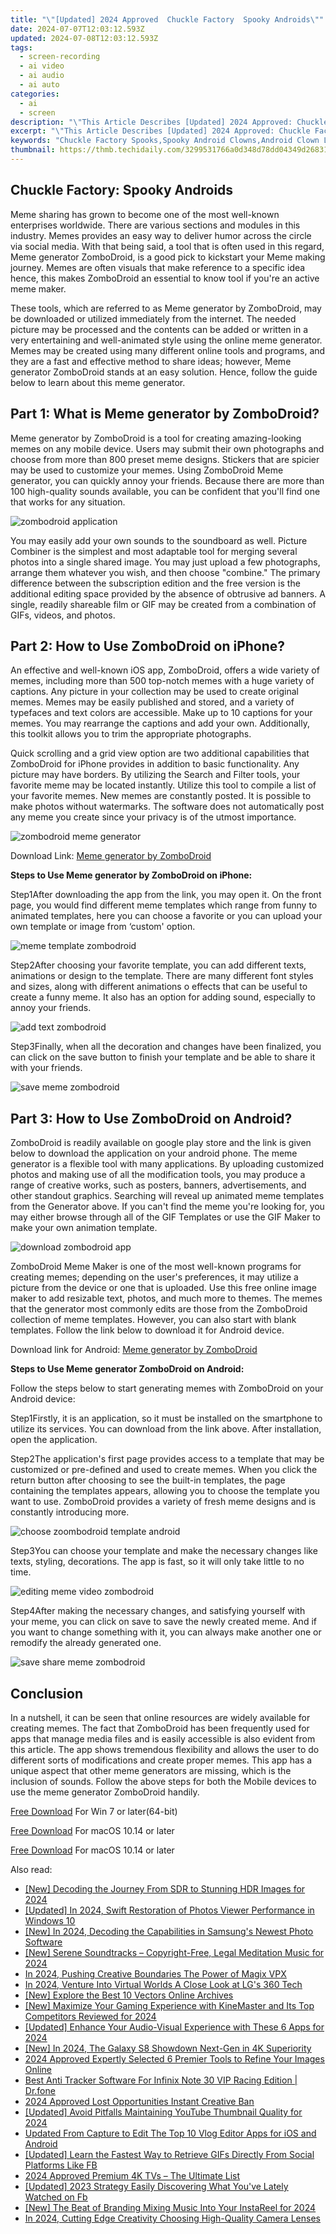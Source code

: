 ```yaml
---
title: "\"[Updated] 2024 Approved  Chuckle Factory  Spooky Androids\""
date: 2024-07-07T12:03:12.593Z
updated: 2024-07-08T12:03:12.593Z
tags: 
  - screen-recording
  - ai video
  - ai audio
  - ai auto
categories: 
  - ai
  - screen
description: "\"This Article Describes [Updated] 2024 Approved: Chuckle Factory: Spooky Androids\""
excerpt: "\"This Article Describes [Updated] 2024 Approved: Chuckle Factory: Spooky Androids\""
keywords: "Chuckle Factory Spooks,Spooky Android Clowns,Android Clown Laughter,Haunted Clown Show,Spooky Clown Gadgets,Ghostly Androids Comedy,Funny Android Horror"
thumbnail: https://thmb.techidaily.com/3299531766a0d348d78dd04349d2683155a00d71b7ac283c24ce186055580244.jpg
---
```


## Chuckle Factory: Spooky Androids

Meme sharing has grown to become one of the most well-known enterprises worldwide. There are various sections and modules in this industry. Memes provides an easy way to deliver humor across the circle via social media. With that being said, a tool that is often used in this regard, Meme generator ZomboDroid, is a good pick to kickstart your Meme making journey. Memes are often visuals that make reference to a specific idea hence, this makes ZomboDroid an essential to know tool if you're an active meme maker.

These tools, which are referred to as Meme generator by ZomboDroid, may be downloaded or utilized immediately from the internet. The needed picture may be processed and the contents can be added or written in a very entertaining and well-animated style using the online meme generator. Memes may be created using many different online tools and programs, and they are a fast and effective method to share ideas; however, Meme generator ZomboDroid stands at an easy solution. Hence, follow the guide below to learn about this meme generator.

## Part 1: What is Meme generator by ZomboDroid?

Meme generator by ZomboDroid is a tool for creating amazing-looking memes on any mobile device. Users may submit their own photographs and choose from more than 800 preset meme designs. Stickers that are spicier may be used to customize your memes. Using ZomboDroid Meme generator, you can quickly annoy your friends. Because there are more than 100 high-quality sounds available, you can be confident that you'll find one that works for any situation.

![zombodroid application](https://images.wondershare.com/filmora/article-images/2022/07/zombodroid-application.jpg)

You may easily add your own sounds to the soundboard as well. Picture Combiner is the simplest and most adaptable tool for merging several photos into a single shared image. You may just upload a few photographs, arrange them whatever you wish, and then choose "combine." The primary difference between the subscription edition and the free version is the additional editing space provided by the absence of obtrusive ad banners. A single, readily shareable film or GIF may be created from a combination of GIFs, videos, and photos.

## Part 2: How to Use ZomboDroid on iPhone?

An effective and well-known iOS app, ZomboDroid, offers a wide variety of memes, including more than 500 top-notch memes with a huge variety of captions. Any picture in your collection may be used to create original memes. Memes may be easily published and stored, and a variety of typefaces and text colors are accessible. Make up to 10 captions for your memes. You may rearrange the captions and add your own. Additionally, this toolkit allows you to trim the appropriate photographs.

Quick scrolling and a grid view option are two additional capabilities that ZomboDroid for iPhone provides in addition to basic functionality. Any picture may have borders. By utilizing the Search and Filter tools, your favorite meme may be located instantly. Utilize this tool to compile a list of your favorite memes. New memes are constantly posted. It is possible to make photos without watermarks. The software does not automatically post any meme you create since your privacy is of the utmost importance.

![zombodroid meme generator](https://images.wondershare.com/filmora/article-images/2022/07/zombodroid-meme-generator.jpg)

Download Link: [Meme generator by ZomboDroid](https://apps.apple.com/us/app/meme-generator-by-zombodroid/id645831841)

**Steps to Use Meme generator by ZomboDroid on iPhone:**

Step1After downloading the app from the link, you may open it. On the front page, you would find different meme templates which range from funny to animated templates, here you can choose a favorite or you can upload your own template or image from ‘custom' option.

![meme template zombodroid](https://images.wondershare.com/filmora/article-images/2022/07/meme-template-zombodroid.jpg)

Step2After choosing your favorite template, you can add different texts, animations or design to the template. There are many different font styles and sizes, along with different animations o effects that can be useful to create a funny meme. It also has an option for adding sound, especially to annoy your friends.

![add text zombodroid](https://images.wondershare.com/filmora/article-images/2022/07/add-text-zombodroid.jpg)

Step3Finally, when all the decoration and changes have been finalized, you can click on the save button to finish your template and be able to share it with your friends.

![save meme zombodroid](https://images.wondershare.com/filmora/article-images/2022/07/save-meme-zombodroid.jpg)

## Part 3: How to Use ZomboDroid on Android?

ZomboDroid is readily available on google play store and the link is given below to download the application on your android phone. The meme generator is a flexible tool with many applications. By uploading customized photos and making use of all the modification tools, you may produce a range of creative works, such as posters, banners, advertisements, and other standout graphics. Searching will reveal up animated meme templates from the Generator above. If you can't find the meme you're looking for, you may either browse through all of the GIF Templates or use the GIF Maker to make your own animation template.

![download zombodroid app](https://images.wondershare.com/filmora/article-images/2022/07/download-zombodroid-app.jpg)

ZomboDroid Meme Maker is one of the most well-known programs for creating memes; depending on the user's preferences, it may utilize a picture from the device or one that is uploaded. Use this free online image maker to add resizable text, photos, and much more to themes. The memes that the generator most commonly edits are those from the ZomboDroid collection of meme templates. However, you can also start with blank templates. Follow the link below to download it for Android device.

Download link for Android: [Meme generator by ZomboDroid](https://play.google.com/store/apps/details?id=com.zombodroid.MemeGenerator&hl=en&gl=US)

**Steps to Use Meme generator ZomboDroid on Android:**

Follow the steps below to start generating memes with ZomboDroid on your Android device:

Step1Firstly, it is an application, so it must be installed on the smartphone to utilize its services. You can download from the link above. After installation, open the application.

Step2The application's first page provides access to a template that may be customized or pre-defined and used to create memes. When you click the return button after choosing to see the built-in templates, the page containing the templates appears, allowing you to choose the template you want to use. ZomboDroid provides a variety of fresh meme designs and is constantly introducing more.

![choose zoombodroid template android](https://images.wondershare.com/filmora/article-images/2022/07/choose-zoombodroid-template-android.jpg)

Step3You can choose your template and make the necessary changes like texts, styling, decorations. The app is fast, so it will only take little to no time.

![editing meme video zombodroid](https://images.wondershare.com/filmora/article-images/2022/07/editing-meme-video-zombodroid.jpg)

Step4After making the necessary changes, and satisfying yourself with your meme, you can click on save to save the newly created meme. And if you want to change something with it, you can always make another one or remodify the already generated one.

![save share meme zombodroid](https://images.wondershare.com/filmora/article-images/2022/07/save-share-meme-zombodroid.jpg)

## Conclusion

In a nutshell, it can be seen that online resources are widely available for creating memes. The fact that ZomboDroid has been frequently used for apps that manage media files and is easily accessible is also evident from this article. The app shows tremendous flexibility and allows the user to do different sorts of modifications and create proper memes. This app has a unique aspect that other meme generators are missing, which is the inclusion of sounds. Follow the above steps for both the Mobile devices to use the meme generator ZomboDroid handily.

[Free Download](https://tools.techidaily.com/wondershare/filmora/download/) For Win 7 or later(64-bit)

[Free Download](https://tools.techidaily.com/wondershare/filmora/download/) For macOS 10.14 or later

[Free Download](https://tools.techidaily.com/wondershare/filmora/download/) For macOS 10.14 or later

<ins class="adsbygoogle"
     style="display:block"
     data-ad-format="autorelaxed"
     data-ad-client="ca-pub-7571918770474297"
     data-ad-slot="1223367746"></ins>

<ins class="adsbygoogle"
     style="display:block"
     data-ad-format="autorelaxed"
     data-ad-client="ca-pub-7571918770474297"
     data-ad-slot="1223367746"></ins>



<ins class="adsbygoogle"
     style="display:block"
     data-ad-client="ca-pub-7571918770474297"
     data-ad-slot="8358498916"
     data-ad-format="auto"
     data-full-width-responsive="true"></ins>


<span class="atpl-alsoreadstyle">Also read:</span>
<div><ul>
<li><a href="https://fox-hovers.techidaily.com/new-decoding-the-journey-from-sdr-to-stunning-hdr-images-for-2024/"><u>[New] Decoding the Journey  From SDR to Stunning HDR Images for 2024</u></a></li>
<li><a href="https://fox-hovers.techidaily.com/updated-in-2024-swift-restoration-of-photos-viewer-performance-in-windows-10/"><u>[Updated] In 2024, Swift Restoration of Photos Viewer Performance in Windows 10</u></a></li>
<li><a href="https://fox-hovers.techidaily.com/new-in-2024-decoding-the-capabilities-in-samsungs-newest-photo-software/"><u>[New] In 2024, Decoding the Capabilities in Samsung's Newest Photo Software</u></a></li>
<li><a href="https://fox-hovers.techidaily.com/new-serene-soundtracks-copyright-free-legal-meditation-music-for-2024/"><u>[New] Serene Soundtracks – Copyright-Free, Legal Meditation Music for 2024</u></a></li>
<li><a href="https://fox-hovers.techidaily.com/in-2024-pushing-creative-boundaries-the-power-of-magix-vpx/"><u>In 2024, Pushing Creative Boundaries  The Power of Magix VPX</u></a></li>
<li><a href="https://fox-hovers.techidaily.com/in-2024-venture-into-virtual-worlds-a-close-look-at-lgs-360-tech/"><u>In 2024, Venture Into Virtual Worlds  A Close Look at LG's 360 Tech</u></a></li>
<li><a href="https://fox-hovers.techidaily.com/new-explore-the-best-10-vectors-online-archives/"><u>[New] Explore the Best 10 Vectors Online Archives</u></a></li>
<li><a href="https://fox-hovers.techidaily.com/new-maximize-your-gaming-experience-with-kinemaster-and-its-top-competitors-reviewed-for-2024/"><u>[New] Maximize Your Gaming Experience with KineMaster and Its Top Competitors Reviewed for 2024</u></a></li>
<li><a href="https://fox-hovers.techidaily.com/updated-enhance-your-audio-visual-experience-with-these-6-apps-for-2024/"><u>[Updated] Enhance Your Audio-Visual Experience with These 6 Apps for 2024</u></a></li>
<li><a href="https://fox-hovers.techidaily.com/new-in-2024-the-galaxy-s8-showdown-next-gen-in-4k-superiority/"><u>[New] In 2024, The Galaxy S8 Showdown  Next-Gen in 4K Superiority</u></a></li>
<li><a href="https://some-knowledge.techidaily.com/2024-approved-expertly-selected-6-premier-tools-to-refine-your-images-online/"><u>2024 Approved  Expertly Selected  6 Premier Tools to Refine Your Images Online</u></a></li>
<li><a href="https://android-location-track.techidaily.com/best-anti-tracker-software-for-infinix-note-30-vip-racing-edition-drfone-by-drfone-virtual-android/"><u>Best Anti Tracker Software For Infinix Note 30 VIP Racing Edition | Dr.fone</u></a></li>
<li><a href="https://facebook-videos.techidaily.com/2024-approved-lost-opportunities-instant-creative-ban/"><u>2024 Approved  Lost Opportunities  Instant Creative Ban</u></a></li>
<li><a href="https://facebook-record-videos.techidaily.com/updated-avoid-pitfalls-maintaining-youtube-thumbnail-quality-for-2024/"><u>[Updated] Avoid Pitfalls  Maintaining YouTube Thumbnail Quality for 2024</u></a></li>
<li><a href="https://ai-vdieo-software.techidaily.com/updated-from-capture-to-edit-the-top-10-vlog-editor-apps-for-ios-and-android/"><u>Updated From Capture to Edit The Top 10 Vlog Editor Apps for iOS and Android</u></a></li>
<li><a href="https://facebook-videos.techidaily.com/updated-learn-the-fastest-way-to-retrieve-gifs-directly-from-social-platforms-like-fb/"><u>[Updated] Learn the Fastest Way to Retrieve GIFs Directly From Social Platforms Like FB</u></a></li>
<li><a href="https://extra-guidance.techidaily.com/2024-approved-premium-4k-tvs-the-ultimate-list/"><u>2024 Approved  Premium 4K TVs – The Ultimate List</u></a></li>
<li><a href="https://facebook-videos.techidaily.com/updated-2023-strategy-easily-discovering-what-youve-lately-watched-on-fb/"><u>[Updated] 2023 Strategy  Easily Discovering What You've Lately Watched on Fb</u></a></li>
<li><a href="https://instagram-video-files.techidaily.com/new-the-beat-of-branding-mixing-music-into-your-instareel-for-2024/"><u>[New] The Beat of Branding  Mixing Music Into Your InstaReel for 2024</u></a></li>
<li><a href="https://youtube-video-recordings.techidaily.com/in-2024-cutting-edge-creativity-choosing-high-quality-camera-lenses/"><u>In 2024, Cutting Edge Creativity  Choosing High-Quality Camera Lenses</u></a></li>
</ul></div>
